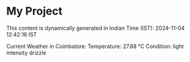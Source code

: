 # My Project

This content is dynamically generated in Indian Time (IST): 2024-11-04 12:42:16 IST


Current Weather in Coimbatore:
Temperature: 27.88 °C
Condition: light intensity drizzle
